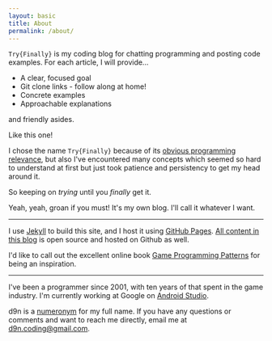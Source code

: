 ```yaml
---
layout: basic
title: About
permalink: /about/
---
```

`Try{Finally}` is my coding blog for chatting programming and posting code examples. For each article, I will provide...

* A clear, focused goal
* Git clone links - follow along at home!
* Concrete examples
* Approachable explanations

<span name="aside">and friendly asides</span>.

<aside name="aside">Like this one!</aside>

I chose the name `Try{Finally}` because of its [obvious programming relevance](https://en.wikipedia.org/wiki/Exception_handling_syntax), but also I've encountered many concepts which seemed so hard to understand at first but just took patience and persistency to get my head around it.

<span name="tryfinally">So keeping on _trying_ until you _finally_ get it.</span>

<aside name="tryfinally">Yeah, yeah, groan if you must! It's my own blog. I'll call it whatever I want.</aside>

<!-- TODO: Highlight series and singles when I have one of each. I've broken the site into two main sections: **series** and **singles**. I write very similar posts in both, but in the first area, I chain many articles together in pursuit of a larger project, while in the latter, I reflect on ideas that stand alone.
 -->

 -----

I use [Jekyll](http://jekyllrb.com) to build this site, and I host it using [GitHub Pages](https://pages.github.com/). [All content in this blog](https://github.com/d9n/tryfinally/tree/master) is open source and hosted on Github as well.

I'd like to call out the excellent online book [Game Programming Patterns](http://gameprogrammingpatterns.com/) for being an inspiration.

-----
I've been a programmer since 2001, with ten years of that spent in the game industry. I'm currently working at Google on [Android Studio](http://developer.android.com/sdk/index.html).

d9n is a [numeronym](https://en.wikipedia.org/wiki/Numeronym) for my full name. If you have any questions or comments and want to reach me directly, email me at <d9n.coding@gmail.com>.
